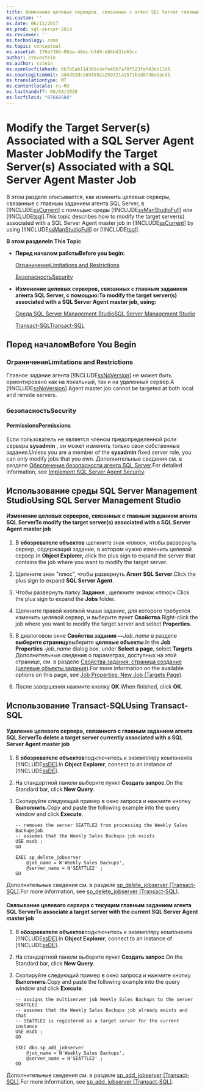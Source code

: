 ```yaml
---
title: Изменение целевых серверов, связанных с агент SQL Server главным заданием | Документация Майкрософт
ms.custom: ''
ms.date: 06/13/2017
ms.prod: sql-server-2014
ms.reviewer: ''
ms.technology: ssms
ms.topic: conceptual
ms.assetid: 176e73b6-08aa-48ec-b349-e84b431e65cc
author: stevestein
ms.author: sstein
ms.openlocfilehash: 6b7b5ab114366cdafe40b7a70f523fef43eb11d8
ms.sourcegitcommit: ad4d92dce894592a259721a1571b1d8736abacdb
ms.translationtype: MT
ms.contentlocale: ru-RU
ms.lasthandoff: 08/04/2020
ms.locfileid: "87668588"
---
```

# <a name="modify-the-target-servers-associated-with-a-sql-server-agent-master-job"></a><span data-ttu-id="5c33d-102">Modify the Target Server(s) Associated with a SQL Server Agent Master Job</span><span class="sxs-lookup"><span data-stu-id="5c33d-102">Modify the Target Server(s) Associated with a SQL Server Agent Master Job</span></span>
  <span data-ttu-id="5c33d-103">В этом разделе описывается, как изменить целевые серверы, связанные с главным заданием агента SQL Server, в [!INCLUDE[ssCurrent](../../includes/sscurrent-md.md)] с помощью среды [!INCLUDE[ssManStudioFull](../../includes/ssmanstudiofull-md.md)] или [!INCLUDE[tsql](../../includes/tsql-md.md)].</span><span class="sxs-lookup"><span data-stu-id="5c33d-103">This topic describes how to modify the target server(s) associated with a SQL Server Agent master job in [!INCLUDE[ssCurrent](../../includes/sscurrent-md.md)] by using [!INCLUDE[ssManStudioFull](../../includes/ssmanstudiofull-md.md)] or [!INCLUDE[tsql](../../includes/tsql-md.md)].</span></span>  
  
 <span data-ttu-id="5c33d-104">**В этом разделе**</span><span class="sxs-lookup"><span data-stu-id="5c33d-104">**In This Topic**</span></span>  
  
-   <span data-ttu-id="5c33d-105">**Перед началом работы**</span><span class="sxs-lookup"><span data-stu-id="5c33d-105">**Before you begin:**</span></span>  
  
     [<span data-ttu-id="5c33d-106">Ограничения</span><span class="sxs-lookup"><span data-stu-id="5c33d-106">Limitations and Restrictions</span></span>](#Restrictions)  
  
     [<span data-ttu-id="5c33d-107">Безопасность</span><span class="sxs-lookup"><span data-stu-id="5c33d-107">Security</span></span>](#Security)  
  
-   <span data-ttu-id="5c33d-108">**Изменение целевых серверов, связанных с главным заданием агента SQL Server, с помощью:**</span><span class="sxs-lookup"><span data-stu-id="5c33d-108">**To modify the target server(s) associated with a SQL Server Agent master job, using:**</span></span>  
  
     [<span data-ttu-id="5c33d-109">Среда SQL Server Management Studio</span><span class="sxs-lookup"><span data-stu-id="5c33d-109">SQL Server Management Studio</span></span>](#SSMSProcedure)  
  
     [<span data-ttu-id="5c33d-110">Transact-SQL</span><span class="sxs-lookup"><span data-stu-id="5c33d-110">Transact-SQL</span></span>](#TsqlProcedure)  
  
##  <a name="before-you-begin"></a><a name="BeforeYouBegin"></a> <span data-ttu-id="5c33d-111">Перед началом</span><span class="sxs-lookup"><span data-stu-id="5c33d-111">Before You Begin</span></span>  
  
###  <a name="limitations-and-restrictions"></a><a name="Restrictions"></a> <span data-ttu-id="5c33d-112">Ограничения</span><span class="sxs-lookup"><span data-stu-id="5c33d-112">Limitations and Restrictions</span></span>  
 <span data-ttu-id="5c33d-113">Главное задание агента [!INCLUDE[ssNoVersion](../../includes/ssnoversion-md.md)] не может быть ориентировано как на локальный, так и на удаленный сервер.</span><span class="sxs-lookup"><span data-stu-id="5c33d-113">A [!INCLUDE[ssNoVersion](../../includes/ssnoversion-md.md)] Agent master job cannot be targeted at both local and remote servers.</span></span>  
  
###  <a name="security"></a><a name="Security"></a> <span data-ttu-id="5c33d-114">безопасность</span><span class="sxs-lookup"><span data-stu-id="5c33d-114">Security</span></span>  
  
####  <a name="permissions"></a><a name="Permissions"></a> <span data-ttu-id="5c33d-115">Permissions</span><span class="sxs-lookup"><span data-stu-id="5c33d-115">Permissions</span></span>  
 <span data-ttu-id="5c33d-116">Если пользователь не является членом предопределенной роли сервера **sysadmin** , он может изменять только свои собственные задания.</span><span class="sxs-lookup"><span data-stu-id="5c33d-116">Unless you are a member of the **sysadmin** fixed server role, you can only modify jobs that you own.</span></span> <span data-ttu-id="5c33d-117">Дополнительные сведения см. в разделе [Обеспечение безопасности агента SQL Server](implement-sql-server-agent-security.md).</span><span class="sxs-lookup"><span data-stu-id="5c33d-117">For detailed information, see [Implement SQL Server Agent Security](implement-sql-server-agent-security.md).</span></span>  
  
##  <a name="using-sql-server-management-studio"></a><a name="SSMSProcedure"></a> <span data-ttu-id="5c33d-118">Использование среды SQL Server Management Studio</span><span class="sxs-lookup"><span data-stu-id="5c33d-118">Using SQL Server Management Studio</span></span>  
  
#### <a name="to-modify-the-target-servers-associated-with-a-sql-server-agent-master-job"></a><span data-ttu-id="5c33d-119">Изменение целевых серверов, связанных с главным заданием агента SQL Server</span><span class="sxs-lookup"><span data-stu-id="5c33d-119">To modify the target server(s) associated with a SQL Server Agent master job</span></span>  
  
1.  <span data-ttu-id="5c33d-120">В **обозревателе объектов** щелкните знак «плюс», чтобы развернуть сервер, содержащий задание, в котором нужно изменить целевой сервер.</span><span class="sxs-lookup"><span data-stu-id="5c33d-120">In **Object Explorer,** click the plus sign to expand the server that contains the job where you want to modify the target server.</span></span>  
  
2.  <span data-ttu-id="5c33d-121">Щелкните знак "плюс", чтобы развернуть **Агент SQL Server**.</span><span class="sxs-lookup"><span data-stu-id="5c33d-121">Click the plus sign to expand **SQL Server Agent**.</span></span>  
  
3.  <span data-ttu-id="5c33d-122">Чтобы развернуть папку **Задания** , щелкните значок «плюс».</span><span class="sxs-lookup"><span data-stu-id="5c33d-122">Click the plus sign to expand the **Jobs** folder.</span></span>  
  
4.  <span data-ttu-id="5c33d-123">Щелкните правой кнопкой мыши задание, для которого требуется изменить целевой сервер, и выберите пункт **Свойства**.</span><span class="sxs-lookup"><span data-stu-id="5c33d-123">Right-click the job where you want to modify the target server and select **Properties**.</span></span>  
  
5.  <span data-ttu-id="5c33d-124">В диалоговом окне **Свойства задания —**_Job_name_ в разделе **выберите страницу**выберите **целевые объекты**.</span><span class="sxs-lookup"><span data-stu-id="5c33d-124">In the **Job Properties -**_job_name_ dialog box, under **Select a page**, select **Targets**.</span></span> <span data-ttu-id="5c33d-125">Дополнительные сведения о параметрах, доступных на этой странице, см. в разделе [Свойства задания: страница создание &#40;целевые объекты задания&#41;](job-properties-new-job-targets-page.md).</span><span class="sxs-lookup"><span data-stu-id="5c33d-125">For more information on the available options on this page, see [Job Properties: New Job &#40;Targets Page&#41;](job-properties-new-job-targets-page.md).</span></span>  
  
6.  <span data-ttu-id="5c33d-126">После завершения нажмите кнопку **ОК**.</span><span class="sxs-lookup"><span data-stu-id="5c33d-126">When finished, click **OK**.</span></span>  
  
##  <a name="using-transact-sql"></a><a name="TsqlProcedure"></a> <span data-ttu-id="5c33d-127">Использование Transact-SQL</span><span class="sxs-lookup"><span data-stu-id="5c33d-127">Using Transact-SQL</span></span>  
  
#### <a name="to-delete-a-target-server-currently-associated-with-a-sql-server-agent-master-job"></a><span data-ttu-id="5c33d-128">Удаление целевого сервера, связанного с главным заданием агента SQL Server</span><span class="sxs-lookup"><span data-stu-id="5c33d-128">To delete a target server currently associated with a SQL Server Agent master job</span></span>  
  
1.  <span data-ttu-id="5c33d-129">В **обозревателе объектов**подключитесь к экземпляру компонента [!INCLUDE[ssDE](../../includes/ssde-md.md)].</span><span class="sxs-lookup"><span data-stu-id="5c33d-129">In **Object Explorer**, connect to an instance of [!INCLUDE[ssDE](../../includes/ssde-md.md)].</span></span>  
  
2.  <span data-ttu-id="5c33d-130">На стандартной панели выберите пункт **Создать запрос**.</span><span class="sxs-lookup"><span data-stu-id="5c33d-130">On the Standard bar, click **New Query**.</span></span>  
  
3.  <span data-ttu-id="5c33d-131">Скопируйте следующий пример в окно запроса и нажмите кнопку **Выполнить**.</span><span class="sxs-lookup"><span data-stu-id="5c33d-131">Copy and paste the following example into the query window and click **Execute**.</span></span>  
  
    ```  
    -- removes the server SEATTLE2 from processing the Weekly Sales Backupsjob   
    -- assumes that the Weekly Sales Backups job exists  
    USE msdb ;  
    GO  
  
    EXEC sp_delete_jobserver  
        @job_name = N'Weekly Sales Backups',  
        @server_name = N'SEATTLE2' ;  
    GO  
    ```  
  
 <span data-ttu-id="5c33d-132">Дополнительные сведения см. в разделе [sp_delete_jobserver &#40;Transact-SQL&#41;](/sql/relational-databases/system-stored-procedures/sp-delete-jobserver-transact-sql).</span><span class="sxs-lookup"><span data-stu-id="5c33d-132">For more information, see [sp_delete_jobserver &#40;Transact-SQL&#41;](/sql/relational-databases/system-stored-procedures/sp-delete-jobserver-transact-sql).</span></span>  
  
#### <a name="to-associate-a-target-server-with-the-current-sql-server-agent-master-job"></a><span data-ttu-id="5c33d-133">Связывание целевого сервера с текущим главным заданием агента SQL Server</span><span class="sxs-lookup"><span data-stu-id="5c33d-133">To associate a target server with the current SQL Server Agent master job</span></span>  
  
1.  <span data-ttu-id="5c33d-134">В **обозревателе объектов**подключитесь к экземпляру компонента [!INCLUDE[ssDE](../../includes/ssde-md.md)].</span><span class="sxs-lookup"><span data-stu-id="5c33d-134">In **Object Explorer**, connect to an instance of [!INCLUDE[ssDE](../../includes/ssde-md.md)].</span></span>  
  
2.  <span data-ttu-id="5c33d-135">На стандартной панели выберите пункт **Создать запрос**.</span><span class="sxs-lookup"><span data-stu-id="5c33d-135">On the Standard bar, click **New Query**.</span></span>  
  
3.  <span data-ttu-id="5c33d-136">Скопируйте следующий пример в окно запроса и нажмите кнопку **Выполнить**.</span><span class="sxs-lookup"><span data-stu-id="5c33d-136">Copy and paste the following example into the query window and click **Execute**.</span></span>  
  
    ```  
    -- assigns the multiserver job Weekly Sales Backups to the server SEATTLE2   
    -- assumes that the Weekly Sales Backups job already exists and that   
    -- SEATTLE2 is registered as a target server for the current instance  
    USE msdb ;  
    GO  
  
    EXEC dbo.sp_add_jobserver  
        @job_name = N'Weekly Sales Backups',  
        @server_name = N'SEATTLE2' ;  
    GO  
    ```  
  
 <span data-ttu-id="5c33d-137">Дополнительные сведения см. в разделе [sp_add_jobserver &#40;Transact-SQL&#41;](/sql/relational-databases/system-stored-procedures/sp-add-jobserver-transact-sql).</span><span class="sxs-lookup"><span data-stu-id="5c33d-137">For more information, see [sp_add_jobserver &#40;Transact-SQL&#41;](/sql/relational-databases/system-stored-procedures/sp-add-jobserver-transact-sql).</span></span>  
  
  
